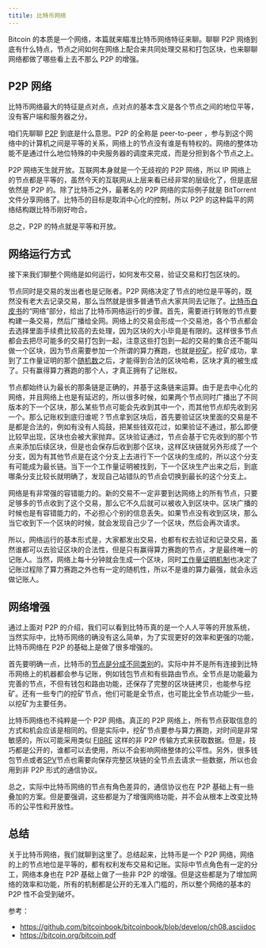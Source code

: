 ```yaml
---
titile: 比特币网络
---
```


Bitcoin 的本质是一个网络，本篇就来瞄准比特币网络特征来聊。聊聊 P2P 网络到底有什么特点，节点之间如何在网络上配合来共同处理交易和打包区块，也来聊聊网络都做了哪些看上去不那么 P2P 的增强。

## P2P 网络

比特币网络最大的特征是点对点，点对点的基本含义是各个节点之间的地位平等，没有客户端和服务器之分。

咱们先聊聊 [P2P](p2p) 到底是什么意思。P2P 的全称是 peer-to-peer ，参与到这个网络中的计算机之间是平等的关系，网络上的节点没有谁是有特权的。网络的整体功能不是通过什么地位特殊的中央服务器的调度来完成，而是分担到各个节点之上。

P2P 网络天生就开放。互联网本身就是一个无歧视的 P2P 网络，所以 IP 网络上的节点都是平等的，虽然今天的互联网从上层来看已经非常的层级化了，但是底层依然是 P2P 的。除了比特币之外，最著名的 P2P 网络的实际例子就是 BitTorrent 文件分享网络了。比特币的目标是取消中心化的控制，所以 P2P 的这种扁平的网络结构跟比特币刚好吻合。

总之，P2P 的特点就是平等和开放。

## 网络运行方式

接下来我们聊整个网络是如何运行，如何发布交易，验证交易和打包区块的。

节点同时是交易的发出者也是记账者。P2P 网络决定了节点的地位是平等的，既然没有老大去记录交易，那么当然就是很多普通节点大家共同去记账了。[比特币白皮书](https://happypeter.github.io/bitcoin_basics/paper)的“网络”部分，给出了比特币网络运行的步骤。首先，需要进行转账的节点要构建一条交易，然后广播给全网。网络上的交易会形成一个交易池，各个节点都会去选择里面手续费比较高的去处理，因为区块的大小毕竟是有限的。这样很多节点都会去把尽可能多的交易打包到一起，注意这些打包到一起的交易的集合还不能叫做一个区块，因为节点需要参加一个所谓的算力赛跑，也就是[挖矿](mining)。挖矿成功，拿到了工作量证明的那个[随机数](nonce)之后，才能得到合法的区块哈希，区块才真的被生成了。只有赢得算力赛跑的那个人，才真正拥有了记账权。

节点都始终认为最长的那条链是正确的，并基于这条链来运算。由于是去中心化的网络，并且网络上也是有延迟的，所以很多时候，如果两个节点同时广播出了不同版本的下一个区块，那么某些节点可能会先收到其中一个，而其他节点却先收到另一个。那么记账权到底归谁呢？节点拿到区块后，首先要验证区块里面的交易是不是都是合法的，例如有没有人捣鼓，把某些钱双花过，如果验证不通过，那么即便比较早出现，区块也会被大家抛弃。区块验证通过，节点会基于它先收到的那个节点来添加后续区块，但是也会保存后收到那个区块，这样区块链就另外形成了一个分支，因为有其他节点是在这个分支上去进行下一个区块的生成的，所以这个分支有可能成为最长链。当下一个工作量证明被找到，下一个区块生产出来之后，到底哪条分支比较长就明确了，发现自己站错队的节点会切换到最长的这个分支上。

网络是有非常强的容错能力的。新的交易不一定非要到达网络上的所有节点，只要足够多的节点收到了这个交易，那么它不久后就可以被收入到区块中。区块广播的时候也是有容错能力的，不必担心个别的信息丢失。如果节点没有收到区块，那么当它收到下一个区块的时候，就会发现自己少了一个区块，然后会再次请求。

所以，网络运行的基本形式是，大家都发出交易，也都有权去验证和记录交易，虽然谁都可以去验证区块的合法性，但是只有赢得算力赛跑的节点，才是最终唯一的记账人。当然，网络上每十分钟就会生成一个区块，同时[工作量证明机制](pow)也决定了记账过程除了算力赛跑之外也有一定的随机性，所以不是谁的算力最强，就会永远做记账人。

## 网络增强

通过上面对 P2P 的介绍，我们可以看到比特币真的是一个人人平等的开放系统，当然实际中，比特币网络的确没有这么简单，为了实现更好的效率和更强的功能，比特币网络在 P2P 的基础上是做了很多增强的。

首先要明确一点，比特币的[节点是分成不同类别](node-types)的。实际中并不是所有连接到比特币网络上的机器都会参与记账，例如钱包节点和有些路由节点。全节点是功能最为完善的节点，不但有钱包和路由功能，还保存了完整的区块链拷贝，也能参与挖矿。还有一些专门的挖矿节点，他们可能是全节点，也可能比全节点功能少一些，以挖矿为主要任务。

比特币网络也不纯粹是一个 P2P 网络。真正的 P2P 网络上，所有节点获取信息的方式和机会应该是相同的。但是实际中，挖矿节点要参与算力赛跑，对时间是非常敏感的，所以可能采用类似 [FIBRE](http://bitcoinfibre.org/) 这样的非 P2P 传输方式来获取数据。但是，技巧都是公开的，谁都可以去使用，所以不会影响网络整体的公平性。另外，很多钱包节点或者[SPV](spv)节点也需要向保存完整区块链的全节点去请求一些数据，所以也会用到非 P2P 形式的通信协议。

总之，实际中比特币网络的节点有角色差异的，通信协议也在 P2P 基础上有一些叠加的方案。但是要强调，这些都是为了增强网络功能，并不会从根本上改变比特币的公平性和开放性。

## 总结

关于比特币网络，我们就聊到这里了。总结起来，比特币是一个 P2P 网络，网络的上的节点地位是平等的，都有权利发布交易和记账。实际中节点角色有一定的分工，网络本身也在 P2P 基础上做了一些非 P2P 的增强。但是这些都是为了增加网络的效率和功能，所有的机制都是公开的无准入门槛的，所以整个网络的基本的 P2P 性不会受到破坏。

参考：

- https://github.com/bitcoinbook/bitcoinbook/blob/develop/ch08.asciidoc
- https://bitcoin.org/bitcoin.pdf
